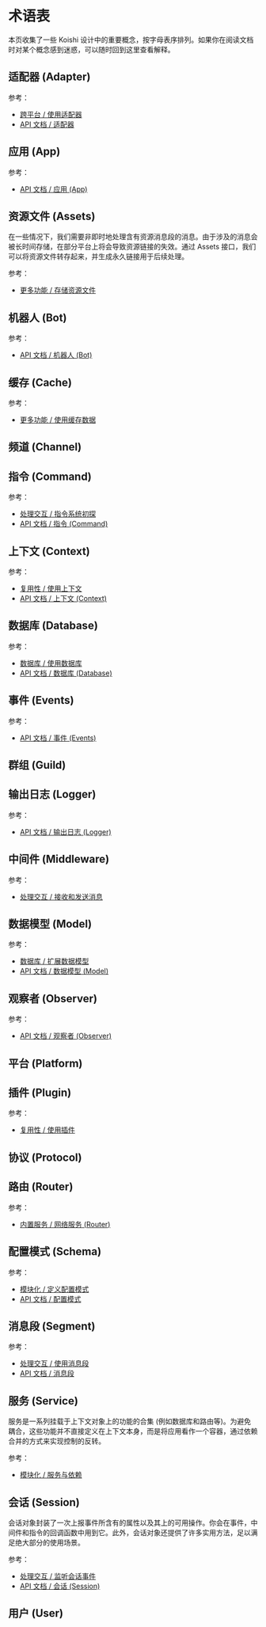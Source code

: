 # 术语表

本页收集了一些 Koishi 设计中的重要概念，按字母表序排列。如果你在阅读文档时对某个概念感到迷惑，可以随时回到这里查看解释。

## 适配器 (Adapter)

参考：

- [跨平台 / 使用适配器](../guide/adapter/)
- [API 文档 / 适配器](./core/adapter.md)

## 应用 (App)

参考：

- [API 文档 / 应用 (App)](./core/app.md)

## 资源文件 (Assets)

在一些情况下，我们需要非即时地处理含有资源消息段的消息。由于涉及的消息会被长时间存储，在部分平台上将会导致资源链接的失效。通过 Assets 接口，我们可以将资源文件转存起来，并生成永久链接用于后续处理。

参考：

- [更多功能 / 存储资源文件](./service/assets.md)

## 机器人 (Bot)

参考：

- [API 文档 / 机器人 (Bot)](./core/bot.md)

## 缓存 (Cache)

参考：

- [更多功能 / 使用缓存数据]()

## 频道 (Channel)

## 指令 (Command)

参考：

- [处理交互 / 指令系统初探](../guide/command/)
- [API 文档 / 指令 (Command)](./core/command.md)

## 上下文 (Context)

参考：

- [复用性 / 使用上下文](../guide/plugin/selector.md)
- [API 文档 / 上下文 (Context)](./core/context.md)

## 数据库 (Database)

参考：

- [数据库 / 使用数据库](../guide/database/)
- [API 文档 / 数据库 (Database)](./database/built-in.md)

## 事件 (Events)

参考：

- [API 文档 / 事件 (Events)](./core/events.md)

## 群组 (Guild)

## 输出日志 (Logger)

参考：

- [API 文档 / 输出日志 (Logger)](./utils/logger.md)

## 中间件 (Middleware)

参考：

- [处理交互 / 接收和发送消息](../guide/message/middleware.md)

## 数据模型 (Model)

参考：

- [数据库 / 扩展数据模型](../guide/database/model.md#扩展数据模型)
- [API 文档 / 数据模型 (Model)](./database/model.md)

## 观察者 (Observer)

参考：

- [API 文档 / 观察者 (Observer)](./utils/observer.md)

## 平台 (Platform)

## 插件 (Plugin)

参考：

- [复用性 / 使用插件](../guide/plugin/)

## 协议 (Protocol)

## 路由 (Router)

参考：

- [内置服务 / 网络服务 (Router)](./service/router.md)

## 配置模式 (Schema)

参考：

- [模块化 / 定义配置模式](../manual/cli/schema.md)
- [API 文档 / 配置模式](./utils/schema.md)

## 消息段 (Segment)

参考：

- [处理交互 / 使用消息段](../guide/message/segment.md)
- [API 文档 / 消息段](./utils/segment.md)

## 服务 (Service)

服务是一系列挂载于上下文对象上的功能的合集 (例如数据库和路由等)。为避免耦合，这些功能并不直接定义在上下文本身，而是将应用看作一个容器，通过依赖合并的方式来实现控制的反转。

参考：

- [模块化 / 服务与依赖](../guide/plugin/service.md)

## 会话 (Session)

会话对象封装了一次上报事件所含有的属性以及其上的可用操作。你会在事件，中间件和指令的回调函数中用到它。此外，会话对象还提供了许多实用方法，足以满足绝大部分的使用场景。

参考：

- [处理交互 / 监听会话事件](../guide/message/session.md)
- [API 文档 / 会话 (Session)](./core/session.md)

## 用户 (User)
